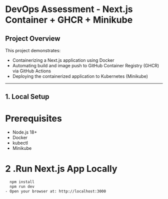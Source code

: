 # DevOps Assessment - Next.js Container + GHCR + Minikube

## Project Overview
This project demonstrates:
- Containerizing a Next.js application using Docker
- Automating build and image push to GitHub Container Registry (GHCR) via GitHub Actions
- Deploying the containerized application to Kubernetes (Minikube)

---

## 1. Local Setup

# Prerequisites
- Node.js 18+
- Docker
- kubectl
- Minikube

# 2 .Run Next.js App Locally
  ```bash
    npm install
    npm run dev
- Open your browser at: http://localhost:3000








